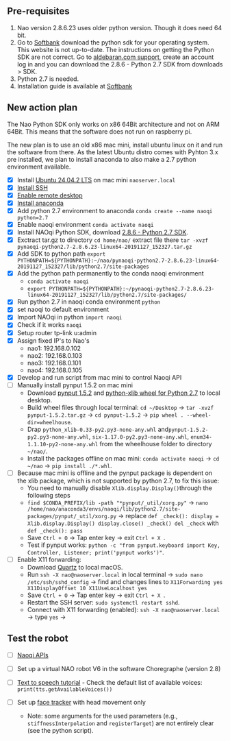 ## Pre-requisites

1. Nao version 2.8.6.23 uses older python version. Though it does need 64 bit.
2. Go to [Softbank](http://doc.aldebaran.com/2-5/dev/python/index.html) download the python sdk for your operating system. This website is not up-to-date. The instructions on getting the Python SDK are not correct. Go to [aldebaran.com support](https://aldebaran.com/en/support/kb/nao6/downloads/nao6-software-downloads/), create an account log in and you can download the 2.8.6 - Python 2.7 SDK from downloads > SDK. 
3. Python 2.7 is needed.
4. Installation guide is available at [Softbank](http://doc.aldebaran.com/2-5/dev/python/install_guide.html)

## New action plan

The Nao Python SDK only works on x86 64Bit architecture and not on ARM 64Bit. This means that the software does not run on raspberry pi.

The new plan is to use an old x86 mac mini, install ubuntu linux on it and run the software from there. As the latest Ubuntu distro comes with Pyhton 3.x pre installed, we plan to install anaconda to also make a 2.7 python environment available.

- [x] Install [Ubuntu 24.04.2 LTS](https://ubuntu.com/blog/ubuntu-desktop-24-04-noble-numbat-deep-dive) on mac mini `naoserver.local`
- [x] [Install SSH](https://www.cyberciti.biz/faq/how-to-install-ssh-on-ubuntu-linux-using-apt-get/)
- [x] [Enable remote desktop](https://help.ubuntu.com/stable/ubuntu-help/sharing-desktop.html.ro)
- [x] [Install anaconda](https://linuxconfig.org/installing-anaconda-on-ubuntu-24-04)
- [x] Add python 2.7 environment to anaconda `conda create --name naoqi python=2.7`
- [x] Enable naoqi environment `conda activate naoqi`
- [x] Install NAOqi Python SDK, download [2.8.6 - Python 2.7 SDK](https://aldebaran.com/en/support/kb/nao6/downloads/nao6-software-downloads/). 
- [x] Exctract tar.gz to directory `cd home/nao/` extract file there `tar -xvzf pynaoqi-python2.7-2.8.6.23-linux64-20191127_152327.tar.gz`
- [x] Add SDK to python path `export PYTHONPATH=${PYTHONPATH}:~/nao/pynaoqi-python2.7-2.8.6.23-linux64-20191127_152327/lib/python2.7/site-packages`
- [x] Add the python path permanently to the conda naoqi environment
    - `conda activate naoqi`
    - `export PYTHONPATH=${PYTHONPATH}:~/pynaoqi-python2.7-2.8.6.23-linux64-20191127_152327/lib/python2.7/site-packages/`
- [x] Run python 2.7 in naoqi conda environment `python`
- [x] set naoqi to default environment
- [x] Import NAOqi in python `import naoqi`
- [x] Check if it works `naoqi`
- [x] Setup router tp-link u:admin
- [x] Assign fixed IP's to Nao's
    - nao1: 192.168.0.102
    - nao2: 192.168.0.103
    - nao3: 192.168.0.101
    - nao4: 192.168.0.105
- [x] Develop and run script from mac mini to control Naoqi API
- [ ] Manually install pynput 1.5.2 on mac mini
    - Download [pynput 1.5.2](https://files.pythonhosted.org/packages/source/p/pynput/pynput-1.5.2.tar.gz) and [python-xlib wheel for Python 2.7](https://pypi.org/project/python-xlib/#files) to local desktop.
    - Build wheel files through local terminal: `cd ~/Desktop` -> `tar -xvzf pynput-1.5.2.tar.gz` -> `cd pynput-1.5.2` -> `pip wheel . --wheel-dir=wheelhouse`.
    - Drap `python_xlib-0.33-py2.py3-none-any.whl` and`pynput-1.5.2-py2.py3-none-any.whl`, `six-1.17.0-py2.py3-none-any.whl`, `enum34-1.1.10-py2-none-any.whl` from the wheelhouse folder to directory `~/nao/`.
    - Install the packages offline on mac mini: `conda activate naoqi` -> `cd ~/nao` -> `pip install ./*.whl`.
- [ ] Because mac mini is offline and the pynput package is dependent on the xlib package, which is not supported by python 2.7, to fix this issue:
    - You need to manually disable `Xlib.display.Display()`through the following steps
    - `find $CONDA_PREFIX/lib -path "*pynput/_util/xorg.py"` -> `nano /home/nao/anaconda3/envs/naoqi/lib/python2.7/site-packages/pynput/_util/xorg.py` -> replace `def _check():
    display = Xlib.display.Display()
    display.close()
_check()
del _check` with `def _check():
    pass`
    - Save `Ctrl + O` -> Tap enter key -> exit `Ctrl + X `.
    - Test if pynput works: `python -c "from pynput.keyboard import Key, Controller, Listener; print('pynput works')"`.
- [ ] Enable X11 forwarding:
    - Download [Quartz](https://www.xquartz.org/) to local macOS.
    - Run `ssh -X nao@naoserver.local` in local terminal -> `sudo nano /etc/ssh/sshd_config` -> find and changes lines to `X11Forwarding yes
X11DisplayOffset 10
X11UseLocalhost yes`
    - Save `Ctrl + O` -> Tap enter key -> exit `Ctrl + X `.
    - Restart the SSH server: `sudo systemctl restart sshd`.
    - Connect with X11 forwarding (enabled): `ssh -X nao@naoserver.local` -> type `yes` -> 



## Test the robot
- [ ] [Naoqi APIs](http://doc.aldebaran.com/2-1/naoqi/index.html)
- [ ] Set up a virtual NAO robot V6 in the software Choregraphe (version 2.8)
- [ ] [Text to speech tutorial](http://doc.aldebaran.com/2-1/naoqi/audio/altexttospeech-tuto.html)
      - Check the default list of available voices: `print(tts.getAvailableVoices())`

- [ ] Set up [face tracker](http://doc.aldebaran.com/2-1/naoqi/trackers/altracker.html#ready-to-move-robot) with head movement only 
    - Note: some arguments for the used parameters (e.g., `stiffnessInterpolation` and `registerTarget`) are not entirely clear (see the python script).
